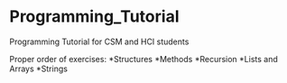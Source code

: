 # Programming_Tutorial
Programming Tutorial for CSM and HCI students  

Proper order of exercises:
*Structures
*Methods
*Recursion
*Lists and Arrays
*Strings
